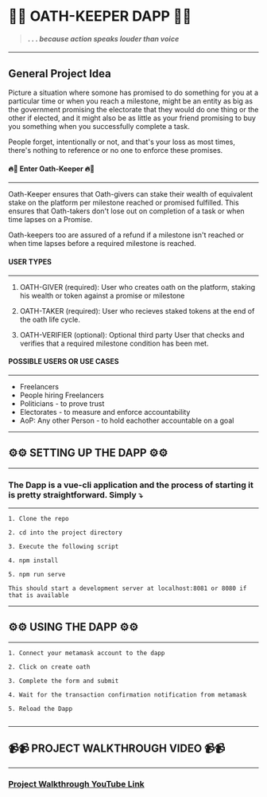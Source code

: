 # 💫🌟 **OATH-KEEPER DAPP** 🌟💫

> #### **_. . . because action speaks louder than voice_**

---

## General Project Idea

Picture a situation where somone has promised to do something for you at a particular time or when you reach a milestone, might be an entity as big as the government promising the electorate that they would do one thing or the other if elected, and it might also be as little as your friend promising to buy you something when you successfully complete a task.

People forget, intentionally or not, and that's your loss as most times, there's nothing to reference or no one to enforce these promises.

#### **🔥🥁 Enter Oath-Keeper 🔥🥁**

---

Oath-Keeper ensures that Oath-givers can stake their wealth of equivalent stake on the platform per milestone reached or promised fulfilled. This ensures that Oath-takers don't lose out on completion of a task or when time lapses on a Promise.

Oath-keepers too are assured of a refund if a milestone isn't reached or when time lapses before a required milestone is reached.

#### **USER TYPES**

---

1. OATH-GIVER (required): User who creates oath on the platform, staking his wealth or token against a promise or milestone

2. OATH-TAKER (required): User who recieves staked tokens at the end of the oath life cycle.

3. OATH-VERIFIER (optional): Optional third party User that checks and verifies that a required milestone condition has been met.

#### **POSSIBLE USERS OR USE CASES**

---

- Freelancers
- People hiring Freelancers
- Politicians - to prove trust
- Electorates - to measure and enforce accountability
- AoP: Any other Person - to hold eachother accountable on a goal

---

## **⚙️⚙️ SETTING UP THE DAPP ⚙️⚙️**

---

### The Dapp is a vue-cli application and the process of starting it is pretty straightforward. Simply ⤵️

---

`1. Clone the repo`

`2. cd into the project directory`

`3. Execute the following script`

`4. npm install`

`5. npm run serve`

```
This should start a development server at localhost:8081 or 8080 if that is available
```

---

## **⚙️⚙️ USING THE DAPP ⚙️⚙️**

---

`1. Connect your metamask account to the dapp`

`2. Click on create oath`

`3. Complete the form and submit`

`4. Wait for the transaction confirmation notification from metamask`

`5. Reload the Dapp`

```

```

---
## **📹📹 PROJECT WALKTHROUGH VIDEO 📹📹**
---

### **[Project Walkthrough YouTube Link](https://www.youtube.com/embed/zLzF6F2pnGs)** ###